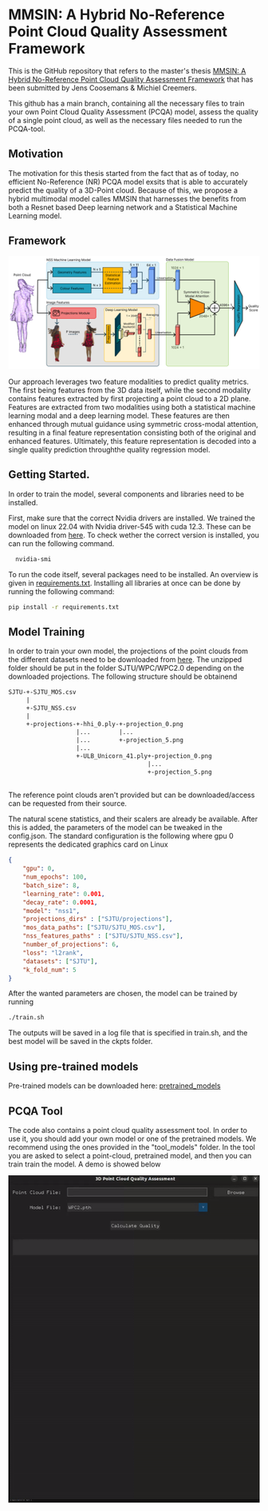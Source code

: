 # MMSIN: A Hybrid No-Reference Point Cloud Quality Assessment Framework

This is the GitHub repository that refers to the master's thesis [MMSIN: A Hybrid No-Reference Point Cloud Quality Assessment Framework](https://github.com/MichielCreemers/MMSIN/blob/main/thesis_mmsin_coosemans_jens_creemers_michiel.pdf) that has been submitted by Jens Coosemans & Michiel Creemers.

This github has a main branch, containing all the necessary files to train your own Point Cloud Quality Assessment (PCQA) model, assess the quality of a single point cloud, as well as the necessary files needed to run the PCQA-tool.

## Motivation
The motivation for this thesis started from the fact that as of today, no efficient No-Reference (NR) PCQA model exsits that is able to accurately predict the quality of a 3D-Point cloud. Because of this, we propose a hybrid multimodal model calles MMSIN that harnesses the benefits from both a Resnet based Deep learning network and a Statistical Machine Learning model.

## Framework
![Overview of the entire model](https://github.com/MichielCreemers/MMSIN/blob/main/imgs/complete_model.png)

Our approach leverages two feature modalities to predict quality metrics. The first being features from the 3D data itself, while the second modality contains features extracted by first projecting a point cloud to a 2D plane. Features are extracted from two modalities using both a statistical machine learning modal and a deep learning model. These features are then enhanced through mutual guidance using symmetric cross-modal attention, resulting in a final feature representation consisting both of the original and enhanced features. Ultimately, this feature representation is decoded into a single quality prediction throughthe quality regression model.

## Getting Started.
In order to train the model, several components and libraries need to be installed.

First, make sure that the correct Nvidia drivers are installed. We trained the model on linux 22.04 with Nvidia driver-545 with cuda 12.3. These can be downloaded from [here](https://developer.nvidia.com/cuda-12-3-0-download-archive?target_os=Linux&target_arch=x86_64&Distribution=Ubuntu&target_version=22.04&target_type=deb_network). To check wether the correct version is installed, you can run the following command. 
```bash
  nvidia-smi
```
To run the code itself, several packages need to be installed. An overview is given in [requirements.txt](https://github.com/MichielCreemers/MMSIN/blob/main/requirements.txt). Installing all libraries at once can be done by running the following command:

```bash
pip install -r requirements.txt
```
## Model Training
In order to train your own model, the projections of the point clouds from the different datasets need to be downloaded from [here](https://1drv.ms/f/c/fe05f8cee0ae7fd1/EjweUBYenu5PiLDCR7-hLCEBmQiSBKQ-v6Fx2z-d3FwwVA?e=Yx3aSV). The unzipped folder should be put in the folder SJTU/WPC/WPC2.0 depending on the downloaded projections. The following structure should be obtainend

```
SJTU-+-SJTU_MOS.csv
     |
     +-SJTU_NSS.csv
     |
     +-projections-+-hhi_0.ply-+-projection_0.png
                   |...        |...
                   |...        +-projection_5.png
                   |...
                   +-ULB_Unicorn_41.ply+-projection_0.png
                                       |...
                                       +-projection_5.png


```
The reference point clouds aren't provided but can be downloaded/access can be requested from their source.

The natural scene statistics, and their scalers are already be available. After this is added, the parameters of the model can be tweaked in the config.json. The standard configuration is the following where gpu 0 represents the dedicated graphics card on Linux

```json
{
    "gpu": 0,
    "num_epochs": 100,
    "batch_size": 8,
    "learning_rate": 0.001,
    "decay_rate": 0.0001,
    "model": "nss1",
    "projections_dirs" : ["SJTU/projections"],
    "mos_data_paths": ["SJTU/SJTU_MOS.csv"],
    "nss_features_paths" : ["SJTU/SJTU_NSS.csv"],
    "number_of_projections": 6,
    "loss": "l2rank",
    "datasets": ["SJTU"],
    "k_fold_num": 5
}
```

After the wanted parameters are chosen, the model can be trained by running 

```bash
./train.sh
```
The outputs will be saved in a log file that is specified in train.sh, and the best model will be saved in the ckpts folder.

## Using pre-trained models
Pre-trained models can be downloaded here: [pretrained_models](https://1drv.ms/f/c/fe05f8cee0ae7fd1/Ep8kGgx7FgRGlclDxHKcvH8B6MyqMCQXQF01pAAvP7c3uw?e=oyBfhe)

## PCQA Tool
The code also contains a point cloud quality assessment tool. In order to use it, you should add your own model or one of the pretrained models. We recommend using the ones provided in the "tool_models" folder. In the tool you are asked to select a point-cloud, pretrained model, and then you can train train the model. A demo is showed below

![Demo of Tool](imgs/demo.gif)





